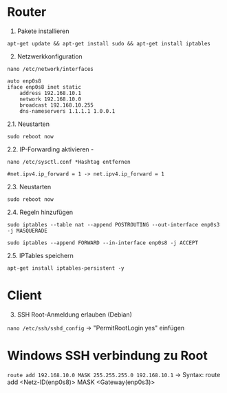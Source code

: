 # Router
1. Pakete installieren

```apt-get update && apt-get install sudo && apt-get install iptables```

2. Netzwerkkonfiguration

```nano /etc/network/interfaces```
```
auto enp0s8
iface enp0s8 inet static
    address 192.168.10.1
    network 192.168.10.0
    broadcast 192.168.10.255
    dns-nameservers 1.1.1.1 1.0.0.1
```
2.1. Neustarten

```sudo reboot now```

2.2. IP-Forwarding aktivieren - 

```nano /etc/sysctl.conf *Hashtag entfernen```

``` 
#net.ipv4.ip_forward = 1 -> net.ipv4.ip_forward = 1
```
2.3. Neustarten

```sudo reboot now```

2.4. Regeln hinzufügen

```sudo iptables --table nat --append POSTROUTING --out-interface enp0s3 -j MASQUERADE```

```sudo iptables --append FORWARD --in-interface enp0s8 -j ACCEPT```

2.5. IPTables speichern

```apt-get install iptables-persistent -y```


# Client
3. SSH Root-Anmeldung erlauben (Debian)

```nano /etc/ssh/sshd_config``` 
-> "PermitRootLogin yes" einfügen

# Windows SSH verbindung zu Root
```route add 192.168.10.0 MASK 255.255.255.0 192.168.10.1``` -> Syntax: route add <Netz-ID(enp0s8)> MASK <Netzmaske> <Gateway(enp0s3)>
